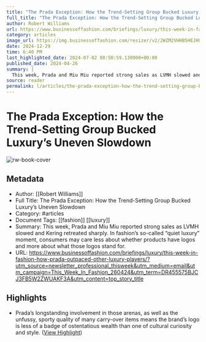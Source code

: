 ```yaml
---
title: "The Prada Exception: How the Trend-Setting Group Bucked Luxury’s Uneven Slowdown"
full_title: "The Prada Exception: How the Trend-Setting Group Bucked Luxury’s Uneven Slowdown"
author: Robert Williams
url: https://www.businessoffashion.com/briefings/luxury/this-week-in-fashion-how-prada-outpaced-other-luxury-players/?utm_source=newsletter_professional_thisweek&utm_medium=email&utm_campaign=This_Week_In_Fashion_260424&utm_term=DR455575BJCJ3FB5W2ZWUAKF3A&utm_content=top_story_title
category: articles
image_url: https://img.businessoffashion.com/resizer/v2/2WZM2VHHB5HEJHU4625XZJGIDM.jpg?smart=true&auth=f25518981cf13837f8717f98542d70288c60b46d009f6dc397c55fdf2390e333&width=1200&height=630
date: 2024-12-29
time: 6:40 PM
last_highlighted_date: 2024-07-02 08:50:59.130900+00:00
published_date: 2024-04-26
summary: |
  This week, Prada and Miu Miu reported strong sales as LVMH slowed and Kering retreated sharply. In fashion’s so-called “quiet luxury” moment, consumers may care less about whether products have logos and more about what those logos stand for.
source: reader
permalink: l/articles/the-prada-exception-how-the-trend-setting-group-bucked-luxury-s-uneven-slowdown
---
```

# The Prada Exception: How the Trend-Setting Group Bucked Luxury’s Uneven Slowdown

![rw-book-cover](https://img.businessoffashion.com/resizer/v2/2WZM2VHHB5HEJHU4625XZJGIDM.jpg?smart=true&auth=f25518981cf13837f8717f98542d70288c60b46d009f6dc397c55fdf2390e333&width=1200&height=630)

## Metadata
- Author: [[Robert Williams]]
- Full Title: The Prada Exception: How the Trend-Setting Group Bucked Luxury’s Uneven Slowdown
- Category: #articles
- Document Tags: [[fashion]] [[luxury]] 
- Summary: This week, Prada and Miu Miu reported strong sales as LVMH slowed and Kering retreated sharply. In fashion’s so-called “quiet luxury” moment, consumers may care less about whether products have logos and more about what those logos stand for.
- URL: https://www.businessoffashion.com/briefings/luxury/this-week-in-fashion-how-prada-outpaced-other-luxury-players/?utm_source=newsletter_professional_thisweek&utm_medium=email&utm_campaign=This_Week_In_Fashion_260424&utm_term=DR455575BJCJ3FB5W2ZWUAKF3A&utm_content=top_story_title

## Highlights
- Prada’s longstanding involvement in those arenas, as well as the unfussy, sporty quality of many carry-over items means the brand’s logo is less of a badge of ostentatious wealth than one of cultural curiosity and style. ([View Highlight](https://read.readwise.io/read/01j1sa7p6fta6jr52c487fke5h))


